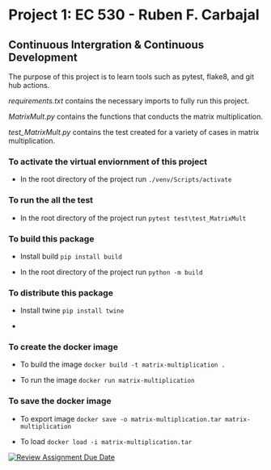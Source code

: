 # Project 1: EC 530 - Ruben F. Carbajal
## Continuous Intergration & Continuous Development

The purpose of this project is to learn tools such as pytest, flake8, and git hub actions.

*requirements.txt* contains the necessary imports to fully run this project.

*MatrixMult.py* contains the functions that conducts the matrix multiplication.

*test_MatrixMult.py* contains the test created for a variety of cases in matrix multiplication.


### To activate the virtual enviornment of this project 
- In the root directory of the project run 
`./venv/Scripts/activate`

### To run the all the test
- In the root directory of the project run 
`pytest test\test_MatrixMult`

### To build this package
- Install build
`pip install build`

- In the root directory of the project run 
`python -m build`

### To distribute this package
- Install twine
`pip install twine`

- 

### To create the docker image
- To build the image
`docker build -t matrix-multiplication . `

- To run the image
`docker run matrix-multiplication`     

### To save the docker image 
- To export image
`docker save -o matrix-multiplication.tar matrix-multiplication`

- To load
`docker load -i matrix-multiplication.tar`

[![Review Assignment Due Date](https://classroom.github.com/assets/deadline-readme-button-24ddc0f5d75046c5622901739e7c5dd533143b0c8e959d652212380cedb1ea36.svg)](https://classroom.github.com/a/5WunfJN-)
